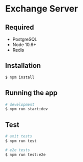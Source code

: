 # Exchange Server

## Required
* PostgreSQL
* Node 10.6+
* Redis

## Installation
```bash
$ npm install
```
## Running the app

```bash
# development
$ npm run start:dev
```

## Test

```bash
# unit tests
$ npm run test

# e2e tests
$ npm run test:e2e
```
